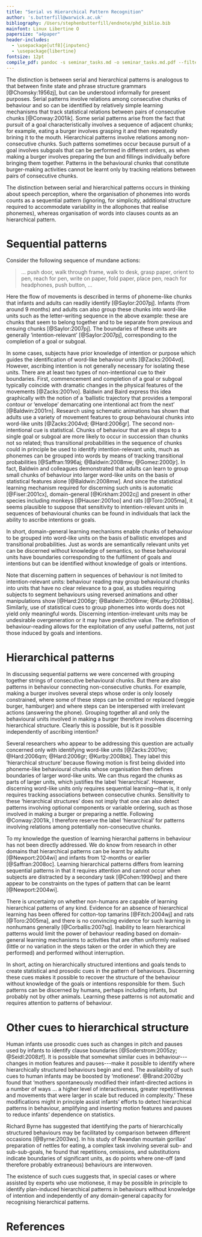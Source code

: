 ```yaml
---
title: "Serial vs Hierarchical Pattern Recognition"
author: 's.butterfill@warwick.ac.uk'
bibliography: /Users/stephenbutterfill/endnote/phd_biblio.bib
mainfont: Linux Libertine O
papersize: "a4paper"
header-includes:
  - \usepackage[utf8]{inputenc}
  - \usepackage{libertine}
fontsize: 12pt
compile_pdf: pandoc -s seminar_tasks.md -o seminar_tasks.md.pdf --filter pandoc-citeproc 
---
```


The distinction is between serial and hierarchical patterns is analogous to that between finite state and phrase structure grammars [@Chomsky:1956zj], but can be understood informally for present purposes.
Serial patterns involve relations among consecutive chunks of behaviour and so can be identified by relatively simple learning mechanisms that track statistical relations between pairs of consecutive chunks [@Conway:2001ik]. 
Some serial patterns arise from the fact that pursuit of a goal characteristically involves a sequence of adjacent chunks; for example, eating a burger involves grasping it and then repeatedly brining it to the mouth. 
Hierarchical patterns involve relations among non-consecutive chunks.
Such patterns sometimes occur because pursuit of a goal involves subgoals that can be performed in different orders, as when making a burger involves preparing the bun and fillings individually before bringing them together.
Patterns in the behavioural chunks that constitute burger-making activities cannot be learnt only by tracking relations between pairs of consecutive chunks.

The distinction between serial and hierarchical patterns occurs in thinking about speech perception, where the organisation of phonemes into words counts as a sequential pattern (ignoring, for simplicity, additional structure required to accommodate variability in the allophones that realise phonemes), whereas organisation of words into clauses counts as an hierarchical pattern.

# Sequential patterns

Consider the following sequence of mundane actions:

> … push door, walk through frame, walk to desk, grasp paper, orient to pen, reach for pen, write on paper, fold paper, place pen, reach for headphones, push button, …

Here the flow of movements is described in terms of phoneme-like chunks that infants and adults can readily identify [@Saylor:2007pj].  Infants (from around 9 months) and adults can also group these chunks into word-like units such as the letter-writing sequence in the above example: these are chunks that seem to belong together and to be separate from previous and ensuing chunks [@Saylor:2007pj].  The boundaries of these units are generally ‘intention-relevant’ [@Saylor:2007pj], corresponding to the completion of a goal or subgoal.

In some cases, subjects have prior knowledge of intention or purpose which guides the identification of word-like behaviour units [@Zacks:2004vd].  However, ascribing intention is not generally necessary for isolating these units.  There are at least two types of non-intentional cue to their boundaries. 
First, commencement and completion of a goal or subgoal typically coincide with dramatic changes in the physical features of the movements [@Zacks:2001vo].  Baldwin and Baird express this idea graphically with the notion of a ‘ballistic trajectory that provides a temporal contour or ‘envelope’ demarcating one intentional act from the next’ [@Baldwin:2001rn].  Research using schematic animations has shown that adults use a variety of movement features to group behavioural chunks into word-like units [@Zacks:2004vd; @Hard:2006gr]. 
The second non-intentional cue is statistical.  Chunks of behaviour that are all steps to a single goal or subgoal are more likely to occur in succession than chunks not so related; thus transitional probabilities in the sequence of chunks could in principle be used to identify intention-relevant units, much as phonemes can be grouped into words by means of tracking transitional probabilities [@Saffran:1996aj; @Baldwin:2008mw; @Gomez:2000jr].  In fact, Baldwin and colleagues demonstrated that adults can learn to group small chunks of behaviour into larger word-like units on the basis of statistical features alone [@Baldwin:2008mw].  And since the statistical learning mechanism required for discerning such units is automatic [@Fiser:2001cx], domain-general [@Kirkham:2002cj] and present in other species including monkeys [@Hauser:2001oo] and rats [@Toro:2005ma], it seems plausible to suppose that sensitivity to intention-relevant units in sequences of behavioural chunks can be found in individuals that lack the ability to ascribe intentions or goals.
	
In short, domain-general learning mechanisms enable chunks of behaviour to be grouped into word-like units on the basis of ballistic envelopes and transitional probabilities.  Just as words are semantically relevant units yet can be discerned without knowledge of semantics, so these behavioural units have boundaries corresponding to the fulfilment of goals and intentions but can be identified without knowledge of goals or intentions.

Note that discerning pattern in sequences of behaviour is not limited to intention-relevant units: behaviour reading may group behavioural chunks into units that have no clear relevance to a goal, as studies requiring subjects to segment behaviours using reversed animations and other manipulations show [@Hard:2006gr; @Baldwin:2008mw; @Kurby:2008bk].  Similarly, use of statistical cues to group phonemes into words does not yield only meaningful words.  Discerning intention-irrelevant units may be undesirable overgeneration or it may have predictive value.  The definition of behaviour-reading allows for the exploitation of any useful patterns, not just those induced by goals and intentions.

# Hierarchical patterns

In discussing sequential patterns we were concerned with grouping together strings of consecutive behavioural chunks.  But there are also patterns in behaviour connecting non-consecutive chunks.  For example, making a burger involves several steps whose order is only loosely constrained, where some of these steps can be omitted or replaced (veggie burger, hamburger) and where steps can be interspersed with irrelevant actions (answering the phone).  Grouping together all and only the behavioural units involved in making a burger therefore involves discerning hierarchical structure.  Clearly this is possible, but is it possible independently of ascribing intention?

Several researchers who appear to be addressing this question are actually concerned only with identifying word-like units [@Zacks:2001vo; @Hard:2006qm; @Hard:2006gr; @Kurby:2008bk].
They label this ‘hierarchical structure’ because flowing motion is first being divided into phoneme-like behavioural chunks whose organisation then defines boundaries of larger word-like units.  We can thus regard the chunks as parts of larger units, which justifies the label ‘hierarchical’.  However, discerning word-like units only requires sequential learning—that is, it only requires tracking associations between consecutive chunks.  Sensitivity to these ‘hierarchical structures’ does not imply that one can also detect patterns involving optional components or variable ordering, such as those involved in making a burger or preparing a nettle.  Following @Conway:2001ik, I therefore reserve the label ‘hierarchical’ for patterns involving relations among potentially non-consecutive chunks.

To my knowledge the question of learning hierarchal patterns in behaviour has not been directly addressed.  We do know from research in other domains that hierarchical patterns can be learnt by adults [@Newport:2004wi] and infants from 12-months or earlier [@Saffran:2008oc].  Learning hierarchical patterns differs from learning sequential patterns in that it requires attention and cannot occur when subjects are distracted by a secondary task [@Cohen:1990wp] and there appear to be constraints on the types of pattern that can be learnt [@Newport:2004wi]. 

There is uncertainty on whether non-humans are capable of learning hierarchical patterns of any kind.  Evidence for an absence of hierarchical learning has been offered for cotton-top tamarins [@Fitch:2004wj] and rats [@Toro:2005ma], and there is no convincing evidence for such learning in nonhumans generally [@Corballis:2007sg].  Inability to learn hierarchical patterns would limit the power of behaviour reading based on domain-general learning mechanisms to activities that are often uniformly realised (little or no variation in the steps taken or the order in which they are performed) and performed without interruption. 

In short, acting on hierarchically structured intentions and goals tends to create statistical and prosodic cues in the pattern of behaviours.  Discerning these cues makes it possible to recover the structure of the behaviour without knowledge of the goals or intentions responsible for them.  Such patterns can be discerned by humans, perhaps including infants, but probably not by other animals.  Learning these patterns is not automatic and requires attention to patterns of behaviour. 

# Other cues to hierarchical structure

Human infants use prosodic cues such as changes in pitch and pauses used by infants to identify clause boundaries [@Soderstrom:2005zy; @Seidl:2008zf].  It is possible that somewhat similar cues in behaviour---changes in motion features and pauses---make it possible to identify where hierarchically structured behaviours begin and end.  The availability of such cues to human infants may be boosted by ‘motionese’.  @Brand:2002by found that ‘mothers spontaneously modified their infant-directed actions in a number of ways … a higher level of interactiveness, greater repetitiveness and movements that were larger in scale but reduced in complexity.’  These modifications might in principle assist infants’ efforts to detect hierarchical patterns in behaviour, amplifying and inserting motion features and pauses to reduce infants’ dependence on statistics.

Richard Byrne has suggested that identifying the parts of hierarchically structured behaviours may be facilitated by comparison between different occasions  [@Byrne:2003wx].  In his study of Rwandan mountain gorillas’ preparation of nettles for eating, a complex task involving several sub- and sub-sub-goals, he found that repetitions, omissions, and substitutions indicate boundaries of significant units, as do points where one-off (and therefore probably extraneous) behaviours are interwoven. 

The existence of such cues suggests that, in special cases or where assisted by experts who use motionese, it may be possible in principle to identify plan-induced hierarchical patterns in behaviours without knowledge of intention and independently of any domain-general capacity for recognising hierarchical patterns. 

# References